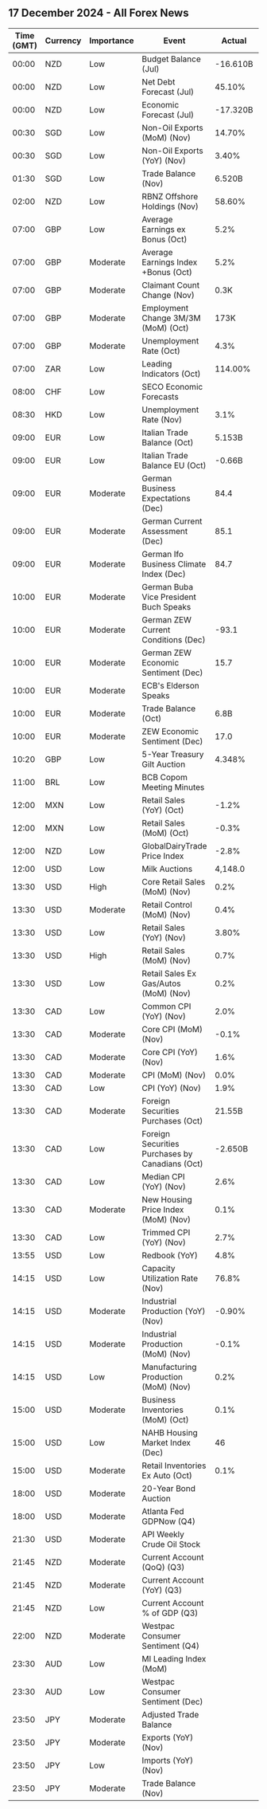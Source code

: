 ## 17 December 2024 - All Forex News

| Time (GMT) | Currency | Importance | Event | Actual | Forecast | Previous |
|------|----------|------------|-------|--------|----------|----------|
| 00:00 | NZD | Low | Budget Balance (Jul) | -16.610B |  | -25.600B |
| 00:00 | NZD | Low | Net Debt Forecast (Jul) | 45.10% |  | 43.10% |
| 00:00 | NZD | Low | Economic Forecast (Jul) | -17.320B |  | -11.074B |
| 00:30 | SGD | Low | Non-Oil Exports (MoM) (Nov) | 14.70% |  | -7.50% |
| 00:30 | SGD | Low | Non-Oil Exports (YoY) (Nov) | 3.40% | -1.70% | -4.70% |
| 01:30 | SGD | Low | Trade Balance (Nov) | 6.520B |  | 4.290B |
| 02:00 | NZD | Low | RBNZ Offshore Holdings (Nov) | 58.60% |  | 59.20% |
| 07:00 | GBP | Low | Average Earnings ex Bonus (Oct) | 5.2% | 5.0% | 4.9% |
| 07:00 | GBP | Moderate | Average Earnings Index +Bonus (Oct) | 5.2% | 4.6% | 4.4% |
| 07:00 | GBP | Moderate | Claimant Count Change (Nov) | 0.3K | 28.2K | -10.9K |
| 07:00 | GBP | Moderate | Employment Change 3M/3M (MoM) (Oct) | 173K | -12K | 253K |
| 07:00 | GBP | Moderate | Unemployment Rate (Oct) | 4.3% | 4.3% | 4.3% |
| 07:00 | ZAR | Low | Leading Indicators (Oct) | 114.00% |  | 113.90% |
| 08:00 | CHF | Low | SECO Economic Forecasts |  |  |  |
| 08:30 | HKD | Low | Unemployment Rate (Nov) | 3.1% |  | 3.1% |
| 09:00 | EUR | Low | Italian Trade Balance (Oct) | 5.153B | 3.220B | 2.583B |
| 09:00 | EUR | Low | Italian Trade Balance EU (Oct) | -0.66B |  | -1.17B |
| 09:00 | EUR | Moderate | German Business Expectations (Dec) | 84.4 | 87.5 | 87.0 |
| 09:00 | EUR | Moderate | German Current Assessment (Dec) | 85.1 | 84.0 | 84.3 |
| 09:00 | EUR | Moderate | German Ifo Business Climate Index (Dec) | 84.7 | 85.5 | 85.6 |
| 10:00 | EUR | Moderate | German Buba Vice President Buch Speaks |  |  |  |
| 10:00 | EUR | Moderate | German ZEW Current Conditions (Dec) | -93.1 | -92.6 | -91.4 |
| 10:00 | EUR | Moderate | German ZEW Economic Sentiment (Dec) | 15.7 | 6.8 | 7.4 |
| 10:00 | EUR | Moderate | ECB's Elderson Speaks |  |  |  |
| 10:00 | EUR | Moderate | Trade Balance (Oct) | 6.8B | 11.7B | 11.6B |
| 10:00 | EUR | Moderate | ZEW Economic Sentiment (Dec) | 17.0 | 12.2 | 12.5 |
| 10:20 | GBP | Low | 5-Year Treasury Gilt Auction | 4.348% |  | 4.148% |
| 11:00 | BRL | Low | BCB Copom Meeting Minutes |  |  |  |
| 12:00 | MXN | Low | Retail Sales (YoY) (Oct) | -1.2% |  | -1.5% |
| 12:00 | MXN | Low | Retail Sales (MoM) (Oct) | -0.3% |  | 0.1% |
| 12:00 | NZD | Low | GlobalDairyTrade Price Index | -2.8% |  | 1.2% |
| 12:00 | USD | Low | Milk Auctions | 4,148.0 |  | 4,193.0 |
| 13:30 | USD | High | Core Retail Sales (MoM) (Nov) | 0.2% | 0.4% | 0.2% |
| 13:30 | USD | Moderate | Retail Control (MoM) (Nov) | 0.4% | 0.4% | -0.1% |
| 13:30 | USD | Low | Retail Sales (YoY) (Nov) | 3.80% |  | 2.90% |
| 13:30 | USD | High | Retail Sales (MoM) (Nov) | 0.7% | 0.6% | 0.5% |
| 13:30 | USD | Low | Retail Sales Ex Gas/Autos (MoM) (Nov) | 0.2% | 0.4% | 0.2% |
| 13:30 | CAD | Low | Common CPI (YoY) (Nov) | 2.0% | 2.1% | 2.2% |
| 13:30 | CAD | Moderate | Core CPI (MoM) (Nov) | -0.1% |  | 0.4% |
| 13:30 | CAD | Moderate | Core CPI (YoY) (Nov) | 1.6% |  | 1.7% |
| 13:30 | CAD | Moderate | CPI (MoM) (Nov) | 0.0% | 0.1% | 0.4% |
| 13:30 | CAD | Low | CPI (YoY) (Nov) | 1.9% | 2.0% | 2.0% |
| 13:30 | CAD | Moderate | Foreign Securities Purchases (Oct) | 21.55B | 24.50B | 29.65B |
| 13:30 | CAD | Low | Foreign Securities Purchases by Canadians (Oct) | -2.650B |  | 4.140B |
| 13:30 | CAD | Low | Median CPI (YoY) (Nov) | 2.6% | 2.4% | 2.6% |
| 13:30 | CAD | Moderate | New Housing Price Index (MoM) (Nov) | 0.1% | 0.1% | -0.4% |
| 13:30 | CAD | Low | Trimmed CPI (YoY) (Nov) | 2.7% | 2.6% | 2.7% |
| 13:55 | USD | Low | Redbook (YoY) | 4.8% |  | 4.2% |
| 14:15 | USD | Low | Capacity Utilization Rate (Nov) | 76.8% | 77.3% | 77.0% |
| 14:15 | USD | Moderate | Industrial Production (YoY) (Nov) | -0.90% | 0.10% | -0.45% |
| 14:15 | USD | Moderate | Industrial Production (MoM) (Nov) | -0.1% | 0.3% | -0.4% |
| 14:15 | USD | Low | Manufacturing Production (MoM) (Nov) | 0.2% | 0.5% | -0.7% |
| 15:00 | USD | Moderate | Business Inventories (MoM) (Oct) | 0.1% | 0.2% | 0.0% |
| 15:00 | USD | Low | NAHB Housing Market Index (Dec) | 46 | 47 | 46 |
| 15:00 | USD | Moderate | Retail Inventories Ex Auto (Oct) | 0.1% | 0.1% | 0.1% |
| 18:00 | USD | Moderate | 20-Year Bond Auction |  |  | 4.680% |
| 18:00 | USD | Moderate | Atlanta Fed GDPNow (Q4) |  | 3.3% | 3.3% |
| 21:30 | USD | Moderate | API Weekly Crude Oil Stock |  |  | 0.499M |
| 21:45 | NZD | Moderate | Current Account (QoQ) (Q3) |  | -10.45B | -4.83B |
| 21:45 | NZD | Moderate | Current Account (YoY) (Q3) |  |  | -27.76B |
| 21:45 | NZD | Low | Current Account % of GDP (Q3) |  |  | -6.70% |
| 22:00 | NZD | Moderate | Westpac Consumer Sentiment (Q4) |  |  | 90.8 |
| 23:30 | AUD | Low | MI Leading Index (MoM) |  |  | 0.2% |
| 23:30 | AUD | Low | Westpac Consumer Sentiment (Dec) |  |  | 5.3% |
| 23:50 | JPY | Moderate | Adjusted Trade Balance |  | -0.45T | -0.36T |
| 23:50 | JPY | Moderate | Exports (YoY) (Nov) |  | 2.8% | 3.1% |
| 23:50 | JPY | Low | Imports (YoY) (Nov) |  | 1.0% | 0.4% |
| 23:50 | JPY | Moderate | Trade Balance (Nov) |  | -688.9B | -462.1B |
